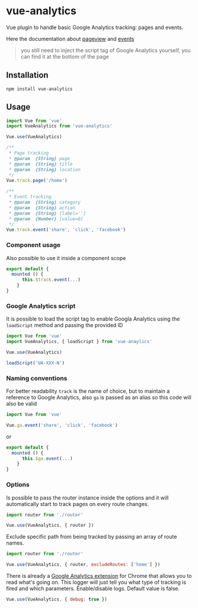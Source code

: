 # vue-analytics
Vue plugin to handle basic Google Analytics tracking: pages and events.

Here the documentation about [pageview](https://developers.google.com/analytics/devguides/collection/analyticsjs/pages) and [events](https://developers.google.com/analytics/devguides/collection/analyticsjs/events)

> you still need to inject the script tag of Google Analytics yourself, you can find it at the bottom of the page

## Installation
```shell
npm install vue-analytics
```
## Usage

```js
import Vue from 'vue'
import VueAnalytics from 'vue-analytics'

Vue.use(VueAnalytics)

/**
 * Page tracking
 * @param  {String} page
 * @param  {String} title
 * @param  {String} location
 */
Vue.track.page('/home')

/**
 * Event tracking
 * @param  {String} category
 * @param  {String} action
 * @param  {String} [label='']
 * @param  {Number} [value=0]
 */
Vue.track.event('share', 'click', 'facebook')

```

### Component usage
Also possible to use it inside a component scope

```js
export default {
  mounted () {
      this.$track.event(...)
    }
}
```

### Google Analytics script
It is possible to load the script tag to enable Googla Analytics using the `loadScript` method and passing the provided ID

```js
import Vue from 'vue'
import VueAnalytics, { loadScript } from 'vue-anaylics'

Vue.use(VueAnalytics)

loadScript('UA-XXX-N')
```

### Naming conventions
For better readability `track` is the name of choice, but to maintain a reference to Google Analytics, also `ga` is passed as an alias so this code will also be valid

```js
import Vue from 'vue'

Vue.ga.event('share', 'click', 'facebook')

```

or

```js
export default {
  mounted () {
      this.$ga.event(...)
    }
}
```

### Options
Is possible to pass the router instance inside the options and it will automatically start to track pages on every route changes.

```js
import router from './router'

Vue.use(VueAnalytics, { router })
```

Exclude specific path from being tracked by passing an array of route names.

```js
import router from './router'

Vue.use(VueAnalytics, { router, excludeRoutes: ['home'] })
```

There is already a [Google Analytics extension](https://chrome.google.com/webstore/detail/google-analytics-debugger/jnkmfdileelhofjcijamephohjechhna) for Chrome that allows you to read what's going on.
This logger will just tell you what type of tracking is fired and which parameters.
Enable/disable logs. Default value is false.

```js
Vue.use(VueAnalytics, { debug: true })
```